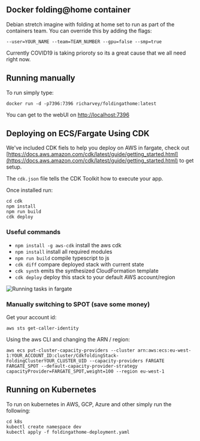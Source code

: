 ## Docker folding@home container

Debian stretch imagine with folding at home set to run as part of the containers team.
You can override this by adding the flags:

```
--user=YOUR_NAME --team=TEAM_NUMBER --gpu=false --smp=true
```

Currently COVID19 is taking prioroty so its a great cause that we all need right now.

## Running manually

To run simply type:

```
docker run -d -p7396:7396 richarvey/foldingathome:latest
```

You can get to the webUI on [http://localhost:7396](http://localhost:7396)

## Deploying on ECS/Fargate Using CDK

We've included CDK fiels to help you deploy on AWS in fargate, check out [https://docs.aws.amazon.com/cdk/latest/guide/getting_started.html](https://docs.aws.amazon.com/cdk/latest/guide/getting_started.html) to get setup.

The `cdk.json` file tells the CDK Toolkit how to execute your app.

Once installed run:

```
cd cdk
npm install
npm run build
cdk deploy
```

### Useful commands

 * `npm install -g aws-cdk`	install the aws cdk
 * `npm install`     install all required modules
 * `npm run build`   compile typescript to js
 * `cdk diff`        compare deployed stack with current state
 * `cdk synth`       emits the synthesized CloudFormation template
 * `cdk deploy`      deploy this stack to your default AWS account/region

![Running tasks in fargate](img/ink.png)

### Manually switching to SPOT (save some money)

Get your account id:

```
aws sts get-caller-identity
```

Using the aws CLI and changing the ARN / region:

```
aws ecs put-cluster-capacity-providers --cluster arn:aws:ecs:eu-west-1:YOUR_ACCOUNT_ID:cluster/CdkfoldingStack-FoldingClusterYOUR_CLUSTER_UID --capacity-providers FARGATE FARGATE_SPOT --default-capacity-provider-strategy capacityProvider=FARGATE_SPOT,weight=100 --region eu-west-1
```

## Running on Kubernetes

To run on kubernetes in AWS, GCP, Azure and other simply run the following:

```
cd k8s
kubectl create namespace dev
kubectl apply -f foldingathome-deployment.yaml
```
 
